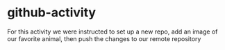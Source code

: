 # github-activity 
For this activity we were instructed to set up a new repo, add an image of our favorite animal, then push the changes to our remote repository 
